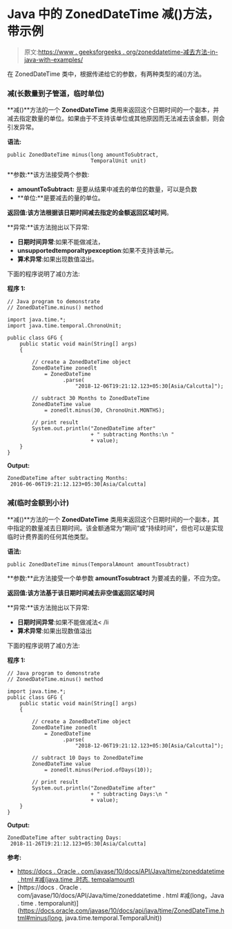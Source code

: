 # Java 中的 ZonedDateTime 减()方法，带示例

> 原文:[https://www . geeksforgeeks . org/zoneddatetime-减去方法-in-java-with-examples/](https://www.geeksforgeeks.org/zoneddatetime-minus-method-in-java-with-examples/)

在 ZonedDateTime 类中，根据传递给它的参数，有两种类型的减()方法。

### 减(长数量到子管道，临时单位)

**减()**方法的一个 **ZonedDateTime** 类用来返回这个日期时间的一个副本，并减去指定数量的单位。如果由于不支持该单位或其他原因而无法减去该金额，则会引发异常。

**语法:**

```
public ZonedDateTime minus(long amountToSubtract,
                           TemporalUnit unit)

```

**参数:**该方法接受两个参数:

*   **amountToSubtract:** 是要从结果中减去的单位的数量，可以是负数
*   **单位:**是要减去的量的单位。

**返回值:**该方法根据该日期时间减去指定的金额返回**区域时间**。

**异常:**该方法抛出以下异常:

*   **日期时间异常**:如果不能做减法，
*   **unsupportedtemporaltypexception**:如果不支持该单元。
*   **算术异常**:如果出现数值溢出。

下面的程序说明了减()方法:

**程序 1:**

```
// Java program to demonstrate
// ZonedDateTime.minus() method

import java.time.*;
import java.time.temporal.ChronoUnit;

public class GFG {
    public static void main(String[] args)
    {

        // create a ZonedDateTime object
        ZonedDateTime zonedlt
            = ZonedDateTime
                  .parse(
                      "2018-12-06T19:21:12.123+05:30[Asia/Calcutta]");

        // subtract 30 Months to ZonedDateTime
        ZonedDateTime value
            = zonedlt.minus(30, ChronoUnit.MONTHS);

        // print result
        System.out.println("ZonedDateTime after"
                           + " subtracting Months:\n "
                           + value);
    }
}
```

**Output:**

```
ZonedDateTime after subtracting Months:
 2016-06-06T19:21:12.123+05:30[Asia/Calcutta]

```

### 减(临时金额到小计)

**减()**方法的一个 **ZonedDateTime** 类用来返回这个日期时间的一个副本，其中指定的数量减去日期时间。该金额通常为“期间”或“持续时间”，但也可以是实现临时计费界面的任何其他类型。

**语法:**

```
public ZonedDateTime minus(TemporalAmount amountTosubtract)

```

**参数:**此方法接受一个单参数 **amountTosubtract** 为要减去的量，不应为空。

**返回值:**该方法基于该日期时间减去非空值返回**区域时间**

**异常:**该方法抛出以下异常:

*   **日期时间异常**:如果不能做减法< /li
*   **算术异常**:如果出现数值溢出

下面的程序说明了减()方法:

**程序 1:**

```
// Java program to demonstrate
// ZonedDateTime.minus() method

import java.time.*;
public class GFG {
    public static void main(String[] args)
    {

        // create a ZonedDateTime object
        ZonedDateTime zonedlt
            = ZonedDateTime
                  .parse(
                      "2018-12-06T19:21:12.123+05:30[Asia/Calcutta]");

        // subtract 10 Days to ZonedDateTime
        ZonedDateTime value
            = zonedlt.minus(Period.ofDays(10));

        // print result
        System.out.println("ZonedDateTime after"
                           + " subtracting Days:\n "
                           + value);
    }
}
```

**Output:**

```
ZonedDateTime after subtracting Days:
 2018-11-26T19:21:12.123+05:30[Asia/Calcutta]

```

**参考:**

*   [https://docs . Oracle . com/javase/10/docs/API/Java/time/zoneddatetime . html #减(java.time .时态. tempalamount)](https://docs.oracle.com/javase/10/docs/api/java/time/ZonedDateTime.html#minus(java.time.temporal.TemporalAmount))
*   [https://docs . Oracle . com/javase/10/docs/API/Java/time/zoneddatetime . html #减(long，Java . time . temporalunit)](https://docs.oracle.com/javase/10/docs/api/java/time/ZonedDateTime.html#minus(long, java.time.temporal.TemporalUnit))